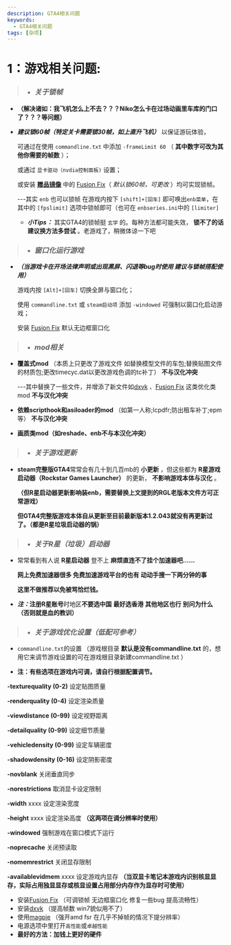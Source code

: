 ```yaml
---
description: GTA4相关问题
keywords:
  - GTA4相关问题
tags: [杂项]
---
```


# 1：游戏相关问题:

> - ### **_关于锁帧_**
  - **（解决诸如：我飞机怎么上不去？？？Niko怎么卡在过场动画里车库的门口了？？？等问题）**

  -  _**建议锁60帧（特定关卡需要锁30帧，如上直升飞机）**_ 以保证游玩体验，

        可通过在使用 `commandline.txt` 中添加 `-frameLimit 60` （ **其中数字可改为其他你需要的帧数** ）；

        或通过 `显卡驱动（nvdia控制面板)` 设置；
       
        或安装  **[赠品镜像](../intro.md#下载)**  中的 [Fusion Fix](https://wwi.lanzoup.com/b07xe74sj)（ _默认锁60帧，可更改_ ）均可实现锁帧。
    
       ---其实 `enb` 也可以锁帧 在游戏内按下 `[shift]+[回车]` 即可唤出`enb菜单`，在其中的 `[fpslimit]` 选项中锁帧即可（也可在 `enbseries.ini`中的 `[limiter]`
     
        - **_小Tips：_** 其实GTA4的锁帧挺 `玄学` 的。每种方法都可能失效， **锁不了的话建议换方法多尝试** 。老游戏了，稍微体谅一下吧

> - ###  **_窗口化运行游戏_**
  - **_（当游戏卡在开场法律声明或出现黑屏、闪退等bug时使用 建议与锁帧搭配使用）_** 
     
     

     

     游戏内按 `[Alt]+[回车]` 切换全屏与窗口化；
                                                                         
     使用 `commandline.txt` 或 `steam启动项` 添加  `-windowed`  可强制以窗口化启动游戏；
    
     安装 [Fusion Fix](https://wwi.lanzoup.com/b07xe74sj) 默认无边框窗口化

> -  ### **_mod相关_**
   



      
   - **覆盖式mod** （本质上只更改了游戏文件 如替换模型文件的车包;替换贴图文件的材质包;更改timecyc.dat以更改游戏色调的tc补丁） **不与汉化冲突** 
     
     ---其中替换了一些文件，并增添了新文件如[dxvk](https://wwi.lanzoup.com/b07xe74sj) 、[Fusion Fix](https://wwi.lanzoup.com/b07xe74sj) 这类优化类mod  **不与汉化冲突**                                                                                                                                                                                   
   - **依赖scripthook和asiloader的mod**  （如第一人称;lcpdfr;防出租车补丁;epm等）  **不与汉化冲突** 
                                                                
   - **画质类mod（如reshade、enb不与本汉化冲突）**            
> - ### **_关于游戏更新_**
-  **steam完整版GTA4**常常会有几十到几百mb的 **小更新** ，但这些都为 **R星游戏启动器（Rockstar Games Launcher）** 的更新， **不影响游戏本体与汉化** 。
      
      **（但R星启动器更新影响装enb，需要替换上文提到的RGL老版本文件方可正常游戏）** 
      
    **但GTA4完整版游戏本体自从更新至目前最新版本1.2.043就没有再更新过了。（都是R星垃圾启动器的锅）** 
> - ### **_关于R星（垃圾）启动器_**

- 常常看到有人说 **R星启动器** 登不上  **麻烦直连不了挂个加速器吧……** 
   
  **网上免费加速器很多 免费加速游戏平台的也有 动动手搜一下两分钟的事**

   
   **这里不做推荐以免被骂恰烂钱。** 
   
-   **_注：_**注册**R星账号**时地区**不要选中国** **最好选香港**   **其他地区也行**  **别问为什么（否则就是血的教训）** 

> - ### **_关于游戏优化设置（低配可参考）_**



-  `commandline.txt`的设置 （游戏根目录 **默认是没有commandline.txt** 的，想用它来调节游戏设置的可在游戏根目录新建commandline.txt
）
      
- **注：有些选项在游戏内可调，请自行根据配置调节。** 
    
 **-texturequality (0-2)**  设定贴图质量 
    
**-renderquality (0-4)**  设定渲染质量
     
**-viewdistance (0-99)**  设定视野距离
    
 **-detailquality (0-99)**  设定细节质量
   
 **-vehicledensity (0-99)** 设定车辆密度
    
 **-shadowdensity (0-16)**  设定阴影密度
    
 **-novblank**  关闭垂直同步
    
 **-norestrictions**  取消显卡设定限制
    
 **-width**  xxxx 设定渲染宽度
    
 **-height**  xxxx 设定渲染高度 **（这两项在调分辨率时使用）** 
   
  **-windowed**  强制游戏在窗口模式下运行
   
 **-noprecache**  关闭预读取
   
  **-nomemrestrict**  关闭显存限制
    
 **-availablevidmem**  xxxx 设定游戏内显存 **（当双显卡笔记本游戏内识别核显显存，实际占用独显显存或核显设置占用部分内存作为显存时可使用）** 

- 安装[Fusion Fix](https://wwi.lanzoup.com/b07xe74sj) （可调锁帧 无边框窗口化 修复一些bug 提高流畅性）
- 安装[dxvk](https://wwi.lanzoup.com/b07xe74sj) （提高帧数 win7貌似用不了）
- 使用[magpie](https://wwi.lanzoup.com/b07xe74sj) （强开amd fsr 在几乎不掉帧的情况下提分辨率）
- 电源选项中里打开`高性能`或`卓越性能`
-  **最好的方法：加钱上更好的硬件** 
   
    




   
   
